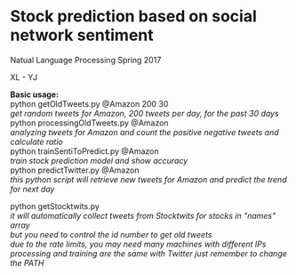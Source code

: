 # Stock prediction based on social network sentiment
Natual Language Processing Spring 2017

XL - YJ

**Basic usage:**  
python getOldTweets.py @Amazon 200 30  
    *get random tweets for Amazon, 200 tweets per day, for the past 30 days*  
python processingOldTweets.py @Amazon  
    *analyzing tweets for Amazon and count the positive negative tweets and calculate ratio*  
python trainSentiToPredict.py @Amazon  
    *train stock prediction model and show accuracy*  
python predictTwitter.py @Amazon  
    *this python script will retrieve new tweets for Amazon and predict the trend for next day*  

python getStocktwits.py  
    *it will automatically collect tweets from Stocktwits for stocks in "names" array*  
    *but you need to control the id number to get old tweets*  
    *due to the rate limits, you may need many machines with different IPs*  
    *processing and training are the same with Twitter just remember to change the PATH*  
    

